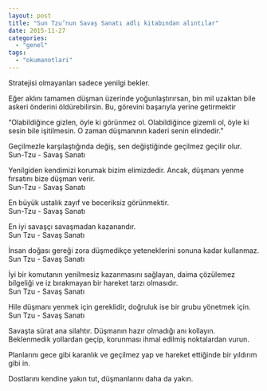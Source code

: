 ```yaml
---
layout: post
title: "Sun Tzu’nun Savaş Sanatı adlı kitabından alıntılar"
date: 2015-11-27
categories: 
  - "genel"
tags: 
  - "okumanotlari"
---
```


Stratejisi olmayanları sadece yenilgi bekler.

Eğer aklını tamamen düşman üzerinde yoğunlaştırırsan, bin mil uzaktan bile askeri önderini öldürebilirsin. Bu, görevini başarıyla yerine getirmektir

“Olabildiğince gizlen, öyle ki görünmez ol. Olabildiğince gizemli ol, öyle ki sesin bile işitilmesin. O zaman düşmanının kaderi senin elindedir.”

Geçilmezle karşılaştığında değiş, sen değiştiğinde geçilmez geçilir olur.  
Sun-Tzu - Savaş Sanatı

Yenilgiden kendimizi korumak bizim elimizdedir. Ancak, düşmanı yenme fırsatını bize düşman verir.  
Sun-Tzu - Savaş Sanatı

En büyük ustalık zayıf ve beceriksiz görünmektir.  
Sun-Tzu - Savaş Sanatı

En iyi savaşçı savaşmadan kazanandır.  
Sun Tzu - Savaş Sanatı

İnsan doğası gereği zora düşmedikçe yeteneklerini sonuna kadar kullanmaz.  
Sun Tzu - Savaş Sanatı

İyi bir komutanın yenilmesiz kazanmasını sağlayan, daima çözülemez bilgeliği ve iz bırakmayan bir hareket tarzı olmasıdır.  
Sun Tzu - Savaş Sanatı

Hile düşmanı yenmek için gereklidir, doğruluk ise bir grubu yönetmek için.  
Sun Tzu - Savaş Sanatı

Savaşta sürat ana silahtır. Düşmanın hazır olmadığı anı kollayın. Beklenmedik yollardan geçip, korunması ihmal edilmiş noktalardan vurun.

Planlarını gece gibi karanlık ve geçilmez yap ve hareket ettiğinde bir yıldırım gibi in.

Dostlarını kendine yakın tut, düşmanlarını daha da yakın.
